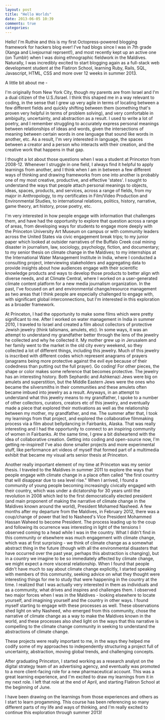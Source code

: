 ```yaml
---
layout: post
title: "Hello Worlds"
date: 2013-06-05 10:39
comments: true
categories: 
---
```


Hello! I'm Ruthie and this is my first Octopress-powered blogging framework for hackers blog ever! I've had blogs since I was in 7th grade (Xanga and Livejournal reprsent!), and most recently kept up  an active one (on Tumblr) when I was doing ethnographic fieldwork in the Maldives. Naturally, I was incredibly excited to start blogging again as a full-stack web development student at the Flatiron School, learning Ruby, Rails, SQL, Javascript, HTML, CSS and more over 12 weeks in summer 2013. 

A little bit about me -

I'm originally from New York City, though my parents are from Israel and I'm a dual citizen of the U.S./Israel. I think this shaped me in a way relevant to coding, in the sense that I grew up very agile in terms of locating between a few different fields and quickly shifting between them (something that's proven very helpful in terms of problem solving), and very comfortable in ambiguity, uncertainty, and abstraction as a result. I used to write a lot of poetry, and I remember struggling to accurately express personal meanings between relationships of ideas and words, given the intersections of meaning between certain words in one language that sound like words in another, etc. As a result, I'm very interested in language, the spaces between a creator and a person who interacts with their creation, and the creative work that happens in that gap.  

I thought a lot about those questions when I was a student at Princeton from 2008-12. Whenever I struggle in one field, I always find it helpful to apply learnings from another, and I think when I am in between a few different ways of thinking and drawing frameworks from one into another is probably one of my most creative, productive, and effective 'states'. I sought to understand the ways that people attach personal meanings to objects, ideas, spaces, products, and services, across a range of fields, from my major in Anthropology, to my certificates in Film/Video Production and Environmental Studies, to international relations, politics, history, narrative, game theory, art history, prose poetry, etc. 

I'm very interested in how people engage with information that challenges them, and have had the opportunity to explore that question across a range of areas, from developing ways for students to engage more deeply with the Princeton University Art Museum on campus or with community leaders across the United States via civic engagement break trips; to my junior paper which looked at outsider narratives of the Buffalo Creek coal mining disaster in journalism, law, sociology, psychology, fiction, and documentary; to my senior thesis on climate change in the Maldives; to my internships at the International Water Management Institute in India, where I conducted a consulting project, interviewing stakeholders and aggregating data to provide insights about how audiences engage with their scientific knowledge products and ways to develop those products to better align wth diverse needs, and at Climate Central, where I worked on a user-generated climate content platform for a new media journalism organization. In the past, I've focused on art and environmental change/resource management as two areas that I think people are especially challenged to engage with, with significant global interconnections, but I'm interested in this exploration as a broader framework. 

At Princeton, I had the opportunity to make some films which were pretty significant to me. After I worked on water management in India in summer 2010, I traveled to Israel and created a film about collectors of protective Jewish jewelry (think talismans, amulets, etc). In some ways, it was an attempt to understand my grandfather better through the lens of the jewelry he collected and why he collected it. My mother grew up in Jerusalem and her family went to the market in the old city every weekend, so they collected a lot of different things, including this jewelry. Much of this jewelry is inscribed with different codes which represent anagrams of prayers (anagrams being more protective against the evil eye because of their codedness than putting out the full prayer). Go coding! For other pieces, the shape or color makes some reference that becomes protective. The jewelry has an interesting history. Both Sephardic and Ashkenazi Jews were big on amulets and superstition, but the Middle Eastern Jews were the ones who became the silversmiths in their communities and these amulets often became imbued into jewelry as a result. Anyways, in an attempt to understand what this jewelry means to my grandfather, I spoke to a number of other collectors, curators, creators etc of this jewelry, and eventually made a piece that explored their motivations as well as the relationship between my mother, my grandfather, and me. The summer after that, I took my learnings from that project, and explored the collaborative filmmaking process via a film about bellydancing in Fairbanks, Alaska. That was really interesting and I had the opportunity to connect to an inspiring community of women in Fairbanks. At the same time, I grew a bit disheartend with the idea of collaborative creation. Getting into coding and open-source now, I'm getting re-inspired! I've also done smaller projects and more experimental stuff, like performance art videos of myself that formed part of a multimedia exhibit that became my visual arts senior thesis at Princeton. 

Another really important element of my time at Princeton was my senior thesis. I traveled to the Maldives in summer 2011 to explore the ways that people engage with climate change in a place often called "the first country that will disappear due to sea level rise." When I arrived, I found a  community of young people becoming increasingly civically engaged with their country, which was under a dictatorship for 30 years until the revolution in 2008 which led to the first democratically elected president (and main proponent of making the narrative of climate change in the Maldives known around the world), President Mohamed Nasheed. A few months after my departure from the Maldives, in February 2012, there was a coup/change of power that led to Nasheed's Vice President Mohammed Hassan Waheed to become President. The process leading up to the coup and following its ocurrence was interesting in light of the tensions I observed coming to a head while I was in the country. What I didn't find in this community or elsewhere was much engagement with climate change, which was at first surprising - we think of climate change as a somewhat abstract thing in the future (though with all the environmental disasters that have occurred over the past year, perhaps this abstraction is changing), but in a country we imagine to be so immediately affected by climate change, we might expect a more visceral relationship. When I found that people didn't have much to say about climate change explicitly, I started speaking with members of this community, seeking advice on what they thought were interesting things for me to study that were happening in the country at the time. I realized that I was actually very interested in them as individuals and as a community, what drives and inspires and challenges them. I observed two major forces when I was in the Maldives - looking elsewhere to locate yourself, and imagining yourself and the country in other ways. I found myself starting to engage with these processes as well. These observations shed light on why Nasheed, who emerged from this community, chose the narrative of climate change as a way to make the Maldives known in the world, and these processes also shed light on the ways that this narrative is compelling to the climate change community in seeking to understand the abstractions of climate change. 

These projects were really important to me, in the ways they helped me codify some of my approaches to independently structuring a project full of uncertainty, abstraction, moving global trends, and challenging concepts. 

After graduating Princeton, I started working as a research analyst on the digital strategy team of an advertising agency, and eventually was promoted to a more client-facing role for a new pharmaceutical account. This was a great learning experience, and I'm excited to draw my learnings from it in my next role. I left that role at the end of April, and starting Flatiron School at the beginning of June. 

I have been drawing on the learnings from those experiences and others as I start to learn progamming. This course has been referencing so many different parts of my life and ways of thinking, and I'm really excited to continue this exploration through summer 2013!


